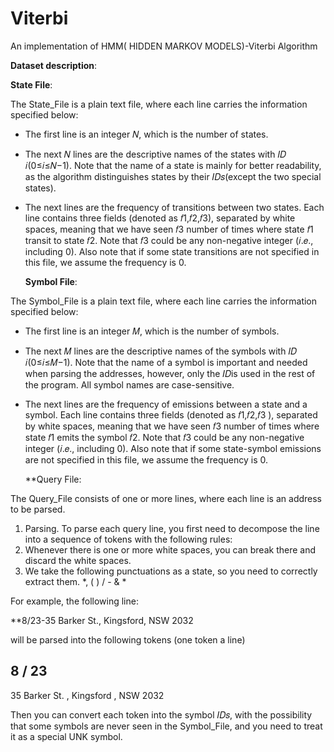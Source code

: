 # Viterbi
An implementation of HMM( HIDDEN MARKOV MODELS)-Viterbi Algorithm

**Dataset description**:

  **State File**:

The State_File is a plain text file, where each line carries the information specified below:

* The first line is an integer 𝑁, which is the number of states.
* The next 𝑁 lines are the descriptive names of the states with 𝐼𝐷 𝑖(0≤𝑖≤𝑁−1). Note that the name of a state is mainly for better readability, as the algorithm distinguishes states by their 𝐼𝐷𝑠(except the two special states).
* The next lines are the frequency of transitions between two states. Each line contains three fields (denoted as 𝑓1,𝑓2,𝑓3), separated by white spaces, meaning that we have seen 𝑓3 number of times where state 𝑓1 transit to state 𝑓2. Note that 𝑓3 could be any non-negative integer (𝑖.𝑒., including 0). Also note that if some state transitions are not specified in this file, we assume the frequency is 0.

    **Symbol File**:

The Symbol_File is a plain text file, where each line carries the information specified below:

* The first line is an integer 𝑀, which is the number of symbols.
* The next 𝑀 lines are the descriptive names of the symbols with 𝐼𝐷 𝑖(0≤𝑖≤𝑀−1). Note that the name of a symbol is important and needed when parsing the addresses, however, only the 𝐼𝐷is used in the rest of the program. All symbol names are case-sensitive.
* The next lines are the frequency of emissions between a state and a symbol. Each line contains three fields (denoted as 𝑓1,𝑓2,𝑓3
), separated by white spaces, meaning that we have seen 𝑓3 number of times where state 𝑓1 emits the symbol 𝑓2. Note that 𝑓3 could be any non-negative integer (𝑖.𝑒., including 0). Also note that if some state-symbol emissions are not specified in this file, we assume the frequency is 0.

   **Query File:

The Query_File consists of one or more lines, where each line is an address to be parsed.

1. Parsing. To parse each query line, you first need to decompose the line into a sequence of tokens with the following rules:
2. Whenever there is one or more white spaces, you can break there and discard the white spaces.
3. We take the following punctuations as a state, so you need to correctly extract them.
    *, ( ) / - & *

For example, the following line:

**8/23-35 Barker St., Kingsford, NSW 2032

will be parsed into the following tokens (one token a line)

8
/
23
-
35
Barker
St.
,
Kingsford
,
NSW
2032

Then you can convert each token into the symbol 𝐼𝐷𝑠, with the possibility that some symbols are never seen in the Symbol_File, and you need to treat it as a special UNK symbol.
